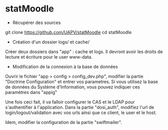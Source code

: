 statMoodle
==========

* Récupérer des sources

git clone https://github.com/UAPV/statMoodle
cd statMoodle


* Création d'un dossier logs/ et cache/

Créer deux dossiers dans "app" : cache et logs. Il devront avoir les droits de lecture et écriture pour le user www-data.



* Modification de la connexion à la base de données

Ouvrir le fichier "app > config > config_dev.php", modifier la partie "Doctrine Configuration" et entrer vos parametres.
Si vous utilisez la base de données du Système d'Information, vous pouvez indiquer ces paramètres dans "appig"

Une fois ceci fait, il va falloir configurer le CAS et le LDAP pour s'authentifier à l'application.
Dans la partie "dosi_auth", modifiez l'url de login/logout/validation avec vos urls ainsi que ce client, le user et le host.

Idem, modifier la configuration de la partie "swiftmailer".
